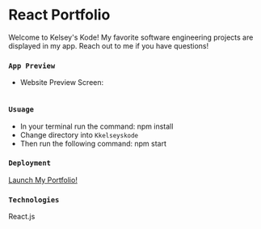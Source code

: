 # React Portfolio

Welcome to Kelsey's Kode! My favorite software engineering projects are displayed in my app. Reach out to me if you have questions!


### `App Preview`
- Website Preview Screen:

<img src=''>

### `Usuage`
- In your terminal run the command: npm install
- Change directory into `Kkelseyskode`
- Then run the following command: npm start

### `Deployment`

<a href=''> Launch My Portfolio!</a>

### `Technologies`

React.js
